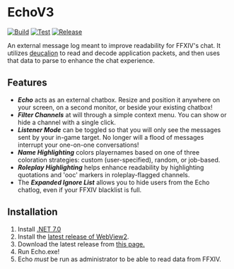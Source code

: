 # EchoV3
[![Build][build-badge]][build-url]
[![Test][test-badge]][test-url]
[![Release][release-badge]][release-url]

[build-url]: https://github.com/ff14wed/deucalion/actions/workflows/build.yml
[build-badge]: https://github.com/imsilvz/EchoV3/actions/workflows/build.yml/badge.svg
[test-url]: https://github.com/ff14wed/deucalion/actions/workflows/test.yml
[test-badge]: https://github.com/imsilvz/EchoV3/actions/workflows/test.yml/badge.svg
[release-url]: https://github.com/imsilvz/EchoV3/releases/latest
[release-badge]: https://img.shields.io/github/v/release/imsilvz/EchoV3

An external message log meant to improve readability for FFXIV's chat. It utilizes
[deucalion](https://github.com/ff14wed/deucalion) to read and decode application packets, 
and then uses that data to parse to enhance the chat experience.

## Features
  - ***Echo*** acts as an external chatbox. Resize and position it anywhere on your screen, on a second monitor, or beside your existing chatbox!
  - ***Filter Channels*** at will through a simple context menu. You can show or hide a channel with a single click.
  - ***Listener Mode*** can be toggled so that you will only see the messages sent by your in-game target. No longer will a flood of messages interrupt your one-on-one conversations!
  - ***Name Highlighting*** colors playernames based on one of three coloration strategies: custom (user-specified), random, or job-based.
  - ***Roleplay Highlighting*** helps enhance readability by highlighting quotations and 'ooc' markers in roleplay-flagged channels.
  - The ***Expanded Ignore List*** allows you to hide users from the Echo chatlog, even if your FFXIV blacklist is full.

## Installation
  1. Install [.NET 7.0](https://dotnet.microsoft.com/en-us/download)
  2. Install the [latest release of WebView2](https://developer.microsoft.com/en-us/microsoft-edge/webview2/#download-section).
  3. Download the latest release from [this page.](https://github.com/imsilvz/EchoV3/releases/latest)
  4. Run Echo.exe!
  5. Echo *must* be run as administrator to be able to read data from FFXIV.